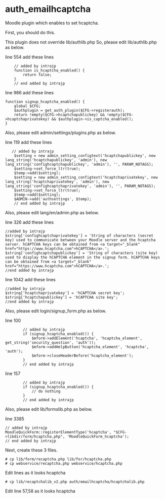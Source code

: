 # auth_emailhcaptcha
Moodle plugin which enables to set hcaptcha.

First, you should do this.

This plugin does not override lib/authlib.php
So, please edit lib/authlib.php as below.

line 554
add these lines

```
    // added by intrajp
    function is_hcaptcha_enabled() {
        return false;
    }
    // end added by intrajp
```

line 986
add these lines

```
function signup_hcaptcha_enabled() {
    global $CFG;
    $authplugin = get_auth_plugin($CFG->registerauth);
    return !empty($CFG->hcaptchapublickey) && !empty($CFG->hcaptchaprivatekey) && $authplugin->is_captcha_enabled();
}
```

Also, please edit admin/settings/plugins.php as below.

line 119
add these lines

```
   // added by intrajp
    $setting = new admin_setting_configtext('hcaptchapublickey', new lang_string('hcaptchapublickey', 'admin'), new lang_string('confighcaptchapublickey', 'admin'), '', PARAM_NOTAGS);
    $setting->set_force_ltr(true);
    $temp->add($setting);
    $setting = new admin_setting_configtext('hcaptchaprivatekey', new lang_string('hcaptchaprivatekey', 'admin'), new lang_string('confighcaptchaprivatekey', 'admin'), '', PARAM_NOTAGS);
    $setting->set_force_ltr(true);
    $temp->add($setting);
    $ADMIN->add('authsettings', $temp);
    // end added by intrajp
```

Also, please edit lang/en/admin.php as below.

line 326
add these lines

```
//added by intrajp
$string['confighcaptchaprivatekey'] = 'String of characters (secret key) used to communicate between your Moodle server and the hcaptcha server. hCAPTCHA keys can be obtained from <a target="_blank" href="https://www.hcaptcha.com">hCAPTCHA</a>.';
$string['confighcaptchapublickey'] = 'String of characters (site key) used to display the hCAPTCHA element in the signup form. hCAPTCHA keys can be obtained from <a target="_blank" href="https://www.hcaptcha.com">hCAPTCHA</a>.';
//end added by intrajp
```

line 1042
add these lines

```
//added by intrajp
$string['hcaptchaprivatekey'] = 'hCAPTCHA secret key';
$string['hcaptchapublickey'] = 'hCAPTCHA site key';
//end added by intrajp
```

Also, please edit login/signup_form.php as below.

line 100

```
        // added by intrajp
        if (signup_hcaptcha_enabled()) {
            $mform->addElement('hcaptcha', 'hcaptcha_element', get_string('security_question', 'auth'));
            $mform->addHelpButton('hcaptcha_element', 'hcaptcha', 'auth');
            $mform->closeHeaderBefore('hcaptcha_element');
        }
        // end added by intrajp
```

line 157

```
        // added by intrajp
        if (signup_hcaptcha_enabled()) {
            // do nothing
        }
        // end added by intrajp
```

Also, please edit lib/formslib.php as below.

line 3385

```
// added by intrajp
MoodleQuickForm::registerElementType('hcaptcha', "$CFG->libdir/form/hcaptcha.php", 'MoodleQuickForm_hcaptcha');
// end added by intrajp
```

Next, create these 3 files.

```
# cp lib/form/recaptcha.php lib/for/hcaptcha.php
# cp webservice/recaptcha.php webservice/hcaptcha.php
```

Edit lines as it looks hcaptcha 

```
# cp lib/recaptchalib_v2.php auth/emailhcaptcha/hcaptchalib.php
```

Edit line 57,58 as it looks hcaptcha
